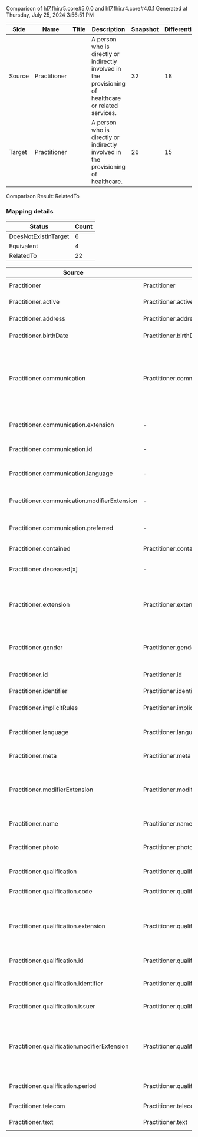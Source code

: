 Comparison of hl7.fhir.r5.core#5.0.0 and hl7.fhir.r4.core#4.0.1
Generated at Thursday, July 25, 2024 3:56:51 PM

| Side | Name | Title | Description | Snapshot | Differential |
| --- | --- | --- | --- | --- | --- |
| Source | Practitioner |  | A person who is directly or indirectly involved in the provisioning of healthcare or related services. | 32 | 18 |
| Target | Practitioner |  | A person who is directly or indirectly involved in the provisioning of healthcare. | 26 | 15 |


Comparison Result: RelatedTo


### Mapping details

| Status | Count |
| ------ | ----- |
DoesNotExistInTarget | 6 |
Equivalent | 4 |
RelatedTo | 22 |


| Source | Target | Status | Message |
| ------ | ------ | ------ | ------- |
| Practitioner | Practitioner | Equivalent | R5 `Practitioner` maps as Equivalent to R4 `Practitioner` |
| Practitioner.active | Practitioner.active | Equivalent | R5 `Practitioner.active` maps as Equivalent to R4 `Practitioner.active` |
| Practitioner.address | Practitioner.address | Equivalent | R5 `Practitioner.address` maps as Equivalent to R4 `Practitioner.address` |
| Practitioner.birthDate | Practitioner.birthDate | Equivalent | R5 `Practitioner.birthDate` maps as Equivalent to R4 `Practitioner.birthDate` |
| Practitioner.communication | Practitioner.communication | RelatedTo | R5 `Practitioner.communication` maps as RelatedTo to R4 `Practitioner.communication` - communication added a binding requirement - Preferred http://hl7.org/fhir/ValueSet/languages; communication has change due to type change: R5 communication BackboneElement has no equivalent or mapped type in R4 communication |
| Practitioner.communication.extension | - | DoesNotExistInTarget | R5 `Practitioner.communication.extension` does not appear in the target and has no mapping for `Practitioner`. |
| Practitioner.communication.id | - | DoesNotExistInTarget | R5 `Practitioner.communication.id` does not appear in the target and has no mapping for `Practitioner`. |
| Practitioner.communication.language | - | DoesNotExistInTarget | R5 `Practitioner.communication.language` does not appear in the target and has no mapping for `Practitioner`. |
| Practitioner.communication.modifierExtension | - | DoesNotExistInTarget | R5 `Practitioner.communication.modifierExtension` does not appear in the target and has no mapping for `Practitioner`. |
| Practitioner.communication.preferred | - | DoesNotExistInTarget | R5 `Practitioner.communication.preferred` does not appear in the target and has no mapping for `Practitioner`. |
| Practitioner.contained | Practitioner.contained | Equivalent | R5 `Practitioner.contained` maps as Equivalent to R4 `Practitioner.contained` |
| Practitioner.deceased[x] | - | DoesNotExistInTarget | R5 `Practitioner.deceased[x]` does not appear in the target and has no mapping for `Practitioner`. |
| Practitioner.extension | Practitioner.extension | SourceIsBroaderThanTarget | R5 `Practitioner.extension` maps as SourceIsBroaderThanTarget to R4 `Practitioner.extension` - extension has change due to type change: R5 `extension` `Extension` maps as SourceIsBroaderThanTarget for R4 `extension` |
| Practitioner.gender | Practitioner.gender | Equivalent | R5 `Practitioner.gender` maps as Equivalent to R4 `Practitioner.gender` - gender has compatible required binding for code type: http://hl7.org/fhir/ValueSet/administrative-gender|5.0.0 and http://hl7.org/fhir/ValueSet/administrative-gender|4.0.1 (Equivalent) |
| Practitioner.id | Practitioner.id | Equivalent | R5 `Practitioner.id` maps as Equivalent to R4 `Practitioner.id` |
| Practitioner.identifier | Practitioner.identifier | Equivalent | R5 `Practitioner.identifier` maps as Equivalent to R4 `Practitioner.identifier` |
| Practitioner.implicitRules | Practitioner.implicitRules | Equivalent | R5 `Practitioner.implicitRules` maps as Equivalent to R4 `Practitioner.implicitRules` |
| Practitioner.language | Practitioner.language | RelatedTo | R5 `Practitioner.language` maps as RelatedTo to R4 `Practitioner.language` - language changed the binding strength from Required to Preferred |
| Practitioner.meta | Practitioner.meta | Equivalent | R5 `Practitioner.meta` maps as Equivalent to R4 `Practitioner.meta` |
| Practitioner.modifierExtension | Practitioner.modifierExtension | SourceIsBroaderThanTarget | R5 `Practitioner.modifierExtension` maps as SourceIsBroaderThanTarget to R4 `Practitioner.modifierExtension` - modifierExtension has change due to type change: R5 `modifierExtension` `Extension` maps as SourceIsBroaderThanTarget for R4 `modifierExtension` |
| Practitioner.name | Practitioner.name | Equivalent | R5 `Practitioner.name` maps as Equivalent to R4 `Practitioner.name` |
| Practitioner.photo | Practitioner.photo | RelatedTo | R5 `Practitioner.photo` maps as RelatedTo to R4 `Practitioner.photo` - photo has change due to type change: R5 `photo` `Attachment` maps as RelatedTo for R4 `photo` |
| Practitioner.qualification | Practitioner.qualification | Equivalent | R5 `Practitioner.qualification` maps as Equivalent to R4 `Practitioner.qualification` |
| Practitioner.qualification.code | Practitioner.qualification.code | Equivalent | R5 `Practitioner.qualification.code` maps as Equivalent to R4 `Practitioner.qualification.code` |
| Practitioner.qualification.extension | Practitioner.qualification.extension | SourceIsBroaderThanTarget | R5 `Practitioner.qualification.extension` maps as SourceIsBroaderThanTarget to R4 `Practitioner.qualification.extension` - extension has change due to type change: R5 `extension` `Extension` maps as SourceIsBroaderThanTarget for R4 `extension` |
| Practitioner.qualification.id | Practitioner.qualification.id | Equivalent | R5 `Practitioner.qualification.id` maps as Equivalent to R4 `Practitioner.qualification.id` |
| Practitioner.qualification.identifier | Practitioner.qualification.identifier | Equivalent | R5 `Practitioner.qualification.identifier` maps as Equivalent to R4 `Practitioner.qualification.identifier` |
| Practitioner.qualification.issuer | Practitioner.qualification.issuer | Equivalent | R5 `Practitioner.qualification.issuer` maps as Equivalent to R4 `Practitioner.qualification.issuer` |
| Practitioner.qualification.modifierExtension | Practitioner.qualification.modifierExtension | SourceIsBroaderThanTarget | R5 `Practitioner.qualification.modifierExtension` maps as SourceIsBroaderThanTarget to R4 `Practitioner.qualification.modifierExtension` - modifierExtension has change due to type change: R5 `modifierExtension` `Extension` maps as SourceIsBroaderThanTarget for R4 `modifierExtension` |
| Practitioner.qualification.period | Practitioner.qualification.period | Equivalent | R5 `Practitioner.qualification.period` maps as Equivalent to R4 `Practitioner.qualification.period` |
| Practitioner.telecom | Practitioner.telecom | Equivalent | R5 `Practitioner.telecom` maps as Equivalent to R4 `Practitioner.telecom` |
| Practitioner.text | Practitioner.text | Equivalent | R5 `Practitioner.text` maps as Equivalent to R4 `Practitioner.text` |

